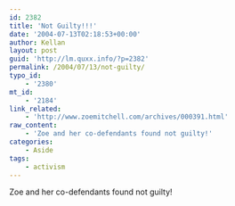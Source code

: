 ```yaml
---
id: 2382
title: 'Not Guilty!!!'
date: '2004-07-13T02:18:53+00:00'
author: Kellan
layout: post
guid: 'http://lm.quxx.info/?p=2382'
permalink: /2004/07/13/not-guilty/
typo_id:
    - '2380'
mt_id:
    - '2184'
link_related:
    - 'http://www.zoemitchell.com/archives/000391.html'
raw_content:
    - 'Zoe and her co-defendants found not guilty!'
categories:
    - Aside
tags:
    - activism
---
```


Zoe and her co-defendants found not guilty!